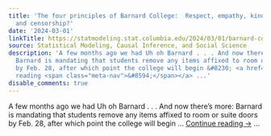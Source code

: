 ```yaml
---
title: 'The four principles of Barnard College:  Respect, empathy, kindness . . .
  and censorship?'
date: '2024-03-01'
linkTitle: https://statmodeling.stat.columbia.edu/2024/03/01/barnard-college-update-respect-empathy-kindness-and-censorship/
source: Statistical Modeling, Causal Inference, and Social Science
description: 'A few months ago we had Uh oh Barnard . . . And now there&#8217;s more:
  Barnard is mandating that students remove any items affixed to room or suite doors
  by Feb. 28, after which point the college will begin &#8230; <a href="https://statmodeling.stat.columbia.edu/2024/03/01/barnard-college-update-respect-empathy-kindness-and-censorship/">Continue
  reading <span class="meta-nav">&#8594;</span></a> ...'
disable_comments: true
---
```

A few months ago we had Uh oh Barnard . . . And now there&#8217;s more: Barnard is mandating that students remove any items affixed to room or suite doors by Feb. 28, after which point the college will begin &#8230; <a href="https://statmodeling.stat.columbia.edu/2024/03/01/barnard-college-update-respect-empathy-kindness-and-censorship/">Continue reading <span class="meta-nav">&#8594;</span></a> ...